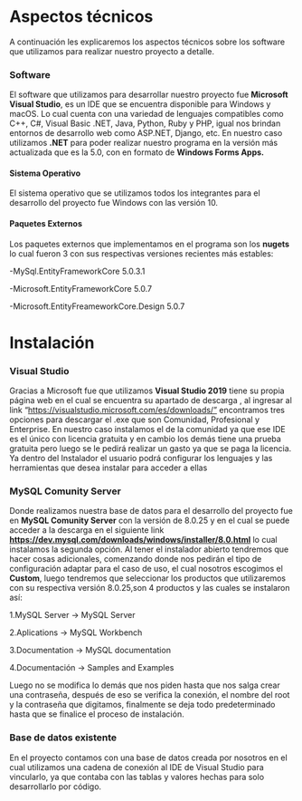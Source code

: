 # Aspectos técnicos 
A continuación les explicaremos los aspectos técnicos sobre los software que utilizamos para realizar nuestro proyecto a detalle.

###  Software
El software que utilizamos para desarrollar nuestro proyecto fue **Microsoft Visual Studio**, es un IDE que se encuentra disponible para Windows y macOS. Lo cual cuenta con una variedad de lenguajes compatibles como C++, C#, Visual Basic .NET, Java, Python, Ruby y PHP, igual nos  brindan entornos de desarrollo web como ASP.NET, Django, etc.
En nuestro caso utilizamos **.NET** para poder realizar nuestro programa en la versión más actualizada que es la 5.0, con en formato  de **Windows Forms Apps.**


#### Sistema Operativo
El sistema operativo que se utilizamos todos los integrantes para el desarrollo del proyecto fue Windows con las versión 10.

#### Paquetes Externos 
Los paquetes externos que implementamos en el programa son los **nugets** lo cual fueron 3 con sus respectivas versiones recientes más estables:

-MySql.EntityFrameworkCore 5.0.3.1

-Microsoft.EntityFrameworkCore 5.0.7

-Microsoft.EntityFreameworkCore.Design 5.0.7


# Instalación 

### Visual Studio
Gracias a Microsoft fue que utilizamos **Visual Studio 2019** tiene su propia página web en el cual se encuentra su apartado de descarga , al ingresar al link “https://visualstudio.microsoft.com/es/downloads/” encontramos tres opciones para descargar el .exe que son Comunidad, Profesional y Enterprise. En nuestro caso instalamos el de la comunidad ya que ese IDE es el único con licencia gratuita y en cambio los demás tiene una prueba gratuita pero luego se le pedirá realizar un gasto ya que se paga la licencia. Ya dentro del Instalador el usuario podrá configurar los lenguajes y las herramientas que desea instalar para acceder a ellas 


### MySQL Comunity Server
Donde realizamos nuestra base de datos para el desarrollo del proyecto fue en **MySQL Comunity Server** con la versión de 8.0.25 y en el cual se puede acceder a la descarga en el siguiente link **https://dev.mysql.com/downloads/windows/installer/8.0.html**  lo cual instalamos la segunda opción. Al tener el instalador abierto tendremos que hacer cosas adicionales, comenzando donde nos pedirán el tipo de configuración adaptar para el caso de uso, el cual nosotros escogimos el **Custom**, luego tendremos que seleccionar los productos que utilizaremos con su respectiva versión 8.0.25,son 4 productos y las cuales se instalaron así:

1.MySQL Server -> MySQL Server

2.Aplications -> MySQL Workbench

3.Documentation -> MySQL documentation

4.Documentación -> Samples and Examples

Luego no se modifica lo demás que nos piden hasta que nos salga crear una contraseña, después de eso se verifica la conexión, el nombre del root y la contraseña que digitamos, finalmente se deja todo predeterminado hasta que se finalice el proceso de instalación.

### Base de datos existente
En el proyecto contamos con una base de datos creada por nosotros en el cual utilizamos una cadena de conexión al IDE de Visual Studio para vincularlo, ya que contaba con las tablas y valores hechas para solo desarrollarlo por código.
